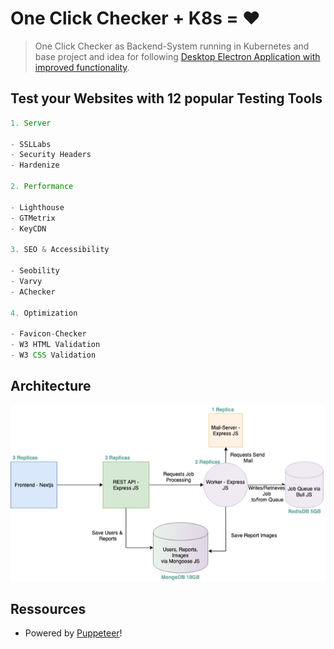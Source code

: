 # One Click Checker + K8s = ❤️

> One Click Checker as Backend-System running in Kubernetes and base project and idea for following [Desktop Electron Application with improved functionality](https://github.com/TinkeringAround/occ).

## Test your Websites with 12 popular Testing Tools

```ts
1. Server

- SSLLabs
- Security Headers
- Hardenize

2. Performance

- Lighthouse
- GTMetrix
- KeyCDN

3. SEO & Accessibility

- Seobility
- Varvy
- AChecker

4. Optimization

- Favicon-Checker
- W3 HTML Validation
- W3 CSS Validation
```

## Architecture

![Architecture Diagram](./ressources/architecture.png)

## Ressources

- Powered by [Puppeteer](https://github.com/puppeteer/puppeteer)!

